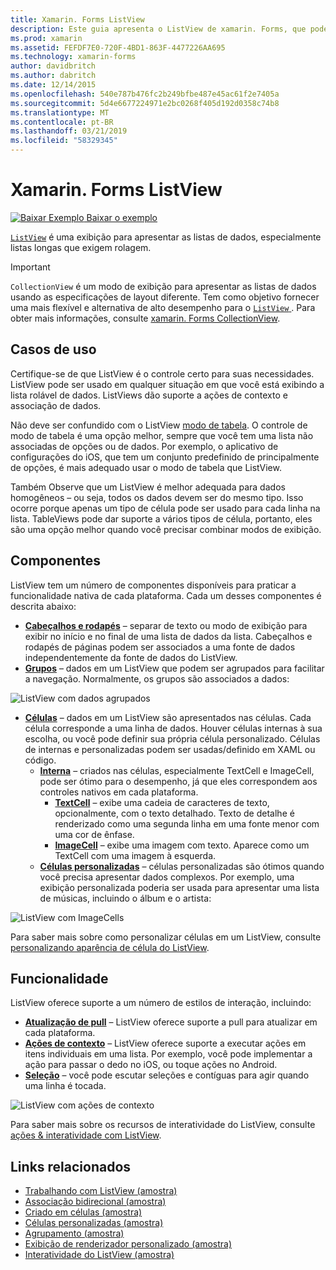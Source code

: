```yaml
---
title: Xamarin. Forms ListView
description: Este guia apresenta o ListView de xamarin. Forms, que pode ser usado para apresentar dados em listas bonitos e interativas.
ms.prod: xamarin
ms.assetid: FEFDF7E0-720F-4BD1-863F-4477226AA695
ms.technology: xamarin-forms
author: davidbritch
ms.author: dabritch
ms.date: 12/14/2015
ms.openlocfilehash: 540e787b476fc2b249bfbe487e45ac61f2e7405a
ms.sourcegitcommit: 5d4e6677224971e2bc0268f405d192d0358c74b8
ms.translationtype: MT
ms.contentlocale: pt-BR
ms.lasthandoff: 03/21/2019
ms.locfileid: "58329345"
---
```

# <a name="xamarinforms-listview"></a>Xamarin. Forms ListView

[![Baixar Exemplo](~/media/shared/download.png) Baixar o exemplo](https://developer.xamarin.com/samples/WorkingWithListview)

[`ListView`](xref:Xamarin.Forms.ListView) é uma exibição para apresentar as listas de dados, especialmente listas longas que exigem rolagem.

> [!IMPORTANT]
> `CollectionView` é um modo de exibição para apresentar as listas de dados usando as especificações de layout diferente. Tem como objetivo fornecer uma mais flexível e alternativa de alto desempenho para o [ `ListView` ](xref:Xamarin.Forms.ListView). Para obter mais informações, consulte [xamarin. Forms CollectionView](~/xamarin-forms/user-interface/collectionview/index.md).

## <a name="use-cases"></a>Casos de uso

Certifique-se de que ListView é o controle certo para suas necessidades. ListView pode ser usado em qualquer situação em que você está exibindo a lista rolável de dados. ListViews dão suporte a ações de contexto e associação de dados.

Não deve ser confundido com o ListView [modo de tabela](~/xamarin-forms/user-interface/tableview.md). O controle de modo de tabela é uma opção melhor, sempre que você tem uma lista não associadas de opções ou de dados. Por exemplo, o aplicativo de configurações do iOS, que tem um conjunto predefinido de principalmente de opções, é mais adequado usar o modo de tabela que ListView.

Também Observe que um ListView é melhor adequada para dados homogêneos &ndash; ou seja, todos os dados devem ser do mesmo tipo. Isso ocorre porque apenas um tipo de célula pode ser usado para cada linha na lista. TableViews pode dar suporte a vários tipos de célula, portanto, eles são uma opção melhor quando você precisar combinar modos de exibição.

## <a name="components"></a>Componentes
ListView tem um número de componentes disponíveis para praticar a funcionalidade nativa de cada plataforma. Cada um desses componentes é descrita abaixo:

- **[Cabeçalhos e rodapés](customizing-list-appearance.md#Headers_and_Footers)**  &ndash; separar de texto ou modo de exibição para exibir no início e no final de uma lista de dados da lista. Cabeçalhos e rodapés de páginas podem ser associados a uma fonte de dados independentemente da fonte de dados do ListView.
- **[Grupos](customizing-list-appearance.md#Grouping)**  &ndash; dados em um ListView que podem ser agrupados para facilitar a navegação. Normalmente, os grupos são associados a dados:

![](images/grouping-depth.png "ListView com dados agrupados")

- **[Células](customizing-cell-appearance.md)**  &ndash; dados em um ListView são apresentados nas células. Cada célula corresponde a uma linha de dados. Houver células internas à sua escolha, ou você pode definir sua própria célula personalizado. Células de internas e personalizadas podem ser usadas/definido em XAML ou código.
  - **[Interna](customizing-cell-appearance.md#Built_in_Cells)**  &ndash; criados nas células, especialmente TextCell e ImageCell, pode ser ótimo para o desempenho, já que eles correspondem aos controles nativos em cada plataforma.
       - **[TextCell](customizing-cell-appearance.md#TextCell)**  &ndash; exibe uma cadeia de caracteres de texto, opcionalmente, com o texto detalhado. Texto de detalhe é renderizado como uma segunda linha em uma fonte menor com uma cor de ênfase.
       - **[ImageCell](customizing-cell-appearance.md#ImageCell)**  &ndash; exibe uma imagem com texto. Aparece como um TextCell com uma imagem à esquerda.
  - **[Células personalizadas](customizing-cell-appearance.md#customcells)**  &ndash; células personalizadas são ótimos quando você precisa apresentar dados complexos. Por exemplo, uma exibição personalizada poderia ser usada para apresentar uma lista de músicas, incluindo o álbum e o artista:

![](images/image-cell-default.png "ListView com ImageCells")

Para saber mais sobre como personalizar células em um ListView, consulte [personalizando aparência de célula do ListView](customizing-cell-appearance.md).

## <a name="functionality"></a>Funcionalidade
ListView oferece suporte a um número de estilos de interação, incluindo:

- **[Atualização de pull](interactivity.md#Pull_to_Refresh)**  &ndash; ListView oferece suporte a pull para atualizar em cada plataforma.
- **[Ações de contexto](interactivity.md#Context_Actions)**  &ndash; ListView oferece suporte a executar ações em itens individuais em uma lista. Por exemplo, você pode implementar a ação para passar o dedo no iOS, ou toque ações no Android.
- **[Seleção](interactivity.md#selectiontaps)**  &ndash; você pode escutar seleções e contíguas para agir quando uma linha é tocada.

![](images/context-default.png "ListView com ações de contexto")

Para saber mais sobre os recursos de interatividade do ListView, consulte [ações & interatividade com ListView](interactivity.md).

## <a name="related-links"></a>Links relacionados

- [Trabalhando com ListView (amostra)](https://developer.xamarin.com/samples/WorkingWithListview)
- [Associação bidirecional (amostra)](https://developer.xamarin.com/samples/xamarin-forms/UserInterface/ListView/SwitchEntryTwoBinding)
- [Criado em células (amostra)](https://developer.xamarin.com/samples/xamarin-forms/UserInterface/ListView/BuiltInCells)
- [Células personalizadas (amostra)](https://developer.xamarin.com/samples/xamarin-forms/UserInterface/ListView/CustomCells)
- [Agrupamento (amostra)](https://developer.xamarin.com/samples/xamarin-forms/UserInterface/ListView/Grouping)
- [Exibição de renderizador personalizado (amostra)](https://developer.xamarin.com/samples/xamarin-forms/UserInterface/ListView/WorkingWithListviewNative)
- [Interatividade do ListView (amostra)](https://developer.xamarin.com/samples/xamarin-forms/UserInterface/ListView/interactivity)

